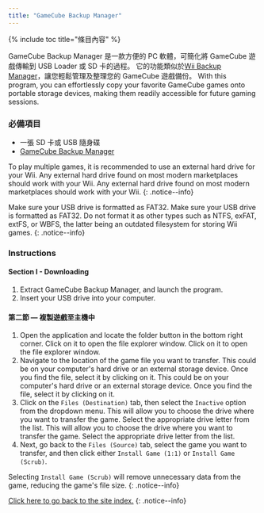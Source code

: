 ```yaml
---
title: "GameCube Backup Manager"
---
```


{% include toc title="條目內容" %}

GameCube Backup Manager 是一款方便的 PC 軟體，可簡化將 GameCube 遊戲傳輸到 USB Loader 或 SD 卡的過程。 它的功能類似於[Wii Backup Manager](wiibackupmanager)，讓您輕鬆管理及整理您的 GameCube 遊戲備份。 With this program, you can effortlessly copy your favorite GameCube games onto portable storage devices, making them readily accessible for future gaming sessions.

### 必備項目

* 一張 SD 卡或 USB 隨身碟
* [GameCube Backup Manager](https://github.com/AxionDrak/GameCube-Backup-Manager/releases)

To play multiple games, it is recommended to use an external hard drive for your Wii. Any external hard drive found on most modern marketplaces should work with your Wii. Any external hard drive found on most modern marketplaces should work with your Wii.
{: .notice--info}

Make sure your USB drive is formatted as FAT32. Make sure your USB drive is formatted as FAT32. Do not format it as other types such as NTFS, exFAT, extFS, or WBFS, the latter being an outdated filesystem for storing Wii games.
{: .notice--info}

### Instructions

#### Section I - Downloading

1. Extract GameCube Backup Manager, and launch the program.
1. Insert your USB drive into your computer.

#### 第二節 — 複製遊戲至主機中

1. Open the application and locate the folder button in the bottom right corner. Click on it to open the file explorer window. Click on it to open the file explorer window.
1. Navigate to the location of the game file you want to transfer. This could be on your computer's hard drive or an external storage device. Once you find the file, select it by clicking on it. This could be on your computer's hard drive or an external storage device. Once you find the file, select it by clicking on it.
1. Click on the `Files (Destination)` tab, then select the `Inactive` option from the dropdown menu. This will allow you to choose the drive where you want to transfer the game. Select the appropriate drive letter from the list. This will allow you to choose the drive where you want to transfer the game. Select the appropriate drive letter from the list.
1. Next, go back to the `Files (Source)` tab, select the game you want to transfer, and then click either `Install Game (1:1)` or `Install Game (Scrub)`.

Selecting `Install Game (Scrub)` will remove unnecessary data from the game, reducing the game's file size.
{: .notice--info}

[Click here to go back to the site index.](site-navigation)
{: .notice--info}
